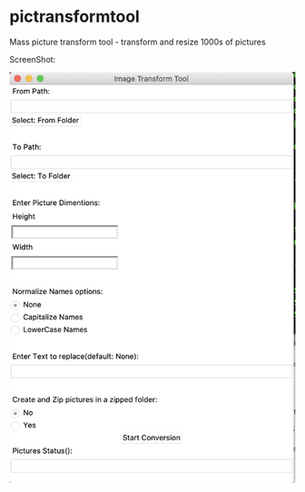 # pictransformtool
Mass picture transform tool - transform and resize 1000s of pictures

ScreenShot:

![screenshot](tool.png)
